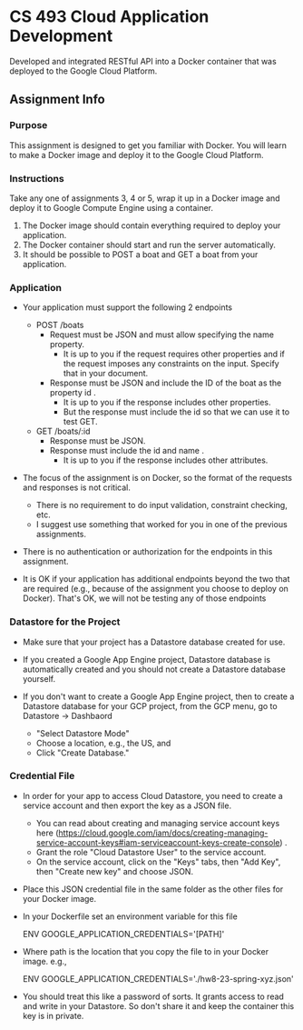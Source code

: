 # CS 493 Cloud Application Development

Developed and integrated RESTful API into a Docker container that was deployed to the Google Cloud Platform.

## Assignment Info

### Purpose 
This assignment is designed to get you familiar with Docker. You will learn to make a
Docker image and deploy it to the Google Cloud Platform.

### Instructions
Take any one of assignments 3, 4 or 5, wrap it up in a Docker image and deploy it to Google Compute
Engine using a container.
1. The Docker image should contain everything required to deploy your application.
2. The Docker container should start and run the server automatically.
3. It should be possible to POST a boat and GET a boat from your application.


### Application 
- Your application must support the following 2 endpoints
    - POST /boats
        - Request must be JSON and must allow specifying the name property.
            - It is up to you if the request requires other properties and if the request imposes any
constraints on the input. Specify that in your document.
        - Response must be JSON and include the ID of the boat as the property id .
            - It is up to you if the response includes other properties.
            - But the response must include the id so that we can use it to test GET.
    - GET /boats/:id
        - Response must be JSON.
        - Response must include the id and name .
            - It is up to you if the response includes other attributes.
- The focus of the assignment is on Docker, so the format of the requests and responses is not
critical.
    - There is no requirement to do input validation, constraint checking, etc.
    - I suggest use something that worked for you in one of the previous assignments.
- There is no authentication or authorization for the endpoints in this assignment.

- It is OK if your application has additional endpoints beyond the two that are required (e.g., because
of the assignment you choose to deploy on Docker). That's OK, we will not be testing any of those
endpoints

### Datastore for the Project
- Make sure that your project has a Datastore database created for use.

- If you created a Google App Engine project, Datastore database is automatically created and you
should not create a Datastore database yourself.

- If you don't want to create a Google App Engine project, then to create a Datastore database for
your GCP project, from the GCP menu, go to Datastore -> Dashbaord
    - "Select Datastore Mode"
    - Choose a location, e.g., the US, and
    - Click "Create Database."

### Credential File
- In order for your app to access Cloud Datastore, you need to create a service account and then
export the key as a JSON file.
    - You can read about creating and managing service account keys here
(https://cloud.google.com/iam/docs/creating-managing-service-account-keys#iam-serviceaccount-keys-create-console) .
    - Grant the role "Cloud Datastore User" to the service account.
    - On the service account, click on the "Keys" tabs, then "Add Key", then "Create new key" and
choose JSON.
- Place this JSON credential file in the same folder as the other files for your Docker image.
- In your Dockerfile set an environment variable for this file 

    ENV GOOGLE_APPLICATION_CREDENTIALS='[PATH]'
- Where path is the location that you copy the file to in your Docker image. e.g.,

    ENV GOOGLE_APPLICATION_CREDENTIALS='./hw8-23-spring-xyz.json'
- You should treat this like a password of sorts. It grants access to read and write in your Datastore.
So don't share it and keep the container this key is in private.

